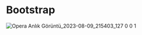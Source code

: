 # Bootstrap
![Opera Anlık Görüntü_2023-08-09_215403_127 0 0 1](https://github.com/arslansinem/Bootstrap-Webpage/assets/117895601/429f0483-819c-4daf-8147-ad62c38161ea)
